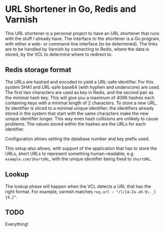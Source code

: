 # URL Shortener in Go, Redis and Varnish

This URL shortener is a personal project to have an URL shortener that runs
with the stuff I already have.  The interface to the shortener is a Go
program, with either a web- or command-line interface (to be determined).  The
links are to be handled by Varnish by connecting to Redis, where the data is
stored, by the VCL to determine where to redirect to.


## Redis storage format

The URLs are hashed and encoded to yield a URL-safe identifier.  For this
system SHA1 and URL-safe base64 (with hyphen and underscore) are used.  The
first two characters are used as key in Redis, and the second pair as the
minimal hash key.  This will give you a maximum of 4096 hashes each containing
keys with a minimal length of 2 characters.  To store a new URL, its
identifier is sliced to a minimal unique identifier;  the identifiers already
stored in the system that start with the same characters make the new unique
identifier longer.  This way even hash collisions are unlikely to cause
problems.  The values stored within the hashes are the URLs for each
identifier.

Configuration allows setting the database number and key prefix used.  

This setup also allows, with support of the application that has to store the
URLs, short URLs to represent something human-readable, e.g.
`example.com/ShortURL`, with the unique identifier being fixed to `ShortURL`. 


## Lookup

The lookup phase will happen when the VCL detects a URL that has the right
format. For example, varnish matches `req.url ~ "/l/[A-Za-z0-9\-_]{4,}"`. 


## TODO

Everything!
